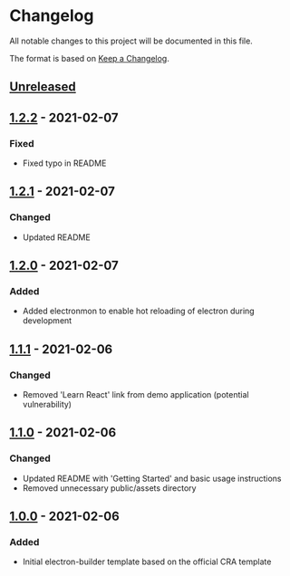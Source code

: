 # Changelog

All notable changes to this project will be documented in this file.

The format is based on [Keep a Changelog](https://keepachangelog.com/en/1.0.0/).

## [Unreleased]

## [1.2.2] - 2021-02-07

### Fixed

- Fixed typo in README

## [1.2.1] - 2021-02-07

### Changed

- Updated README

## [1.2.0] - 2021-02-07

### Added

- Added electronmon to enable hot reloading of electron during development

## [1.1.1] - 2021-02-06

### Changed

- Removed 'Learn React' link from demo application (potential vulnerability)

## [1.1.0] - 2021-02-06

### Changed

- Updated README with 'Getting Started' and basic usage instructions
- Removed unnecessary public/assets directory

## [1.0.0] - 2021-02-06

### Added

- Initial electron-builder template based on the official CRA template

[unreleased]: https://github.com/JLKP001/cra-template-electron
[1.2.2]: https://github.com/JLKP001/cra-template-electron
[1.2.1]: https://github.com/JLKP001/cra-template-electron
[1.2.0]: https://github.com/JLKP001/cra-template-electron
[1.1.1]: https://github.com/JLKP001/cra-template-electron
[1.1.0]: https://github.com/JLKP001/cra-template-electron
[1.0.0]: https://github.com/JLKP001/cra-template-electron
